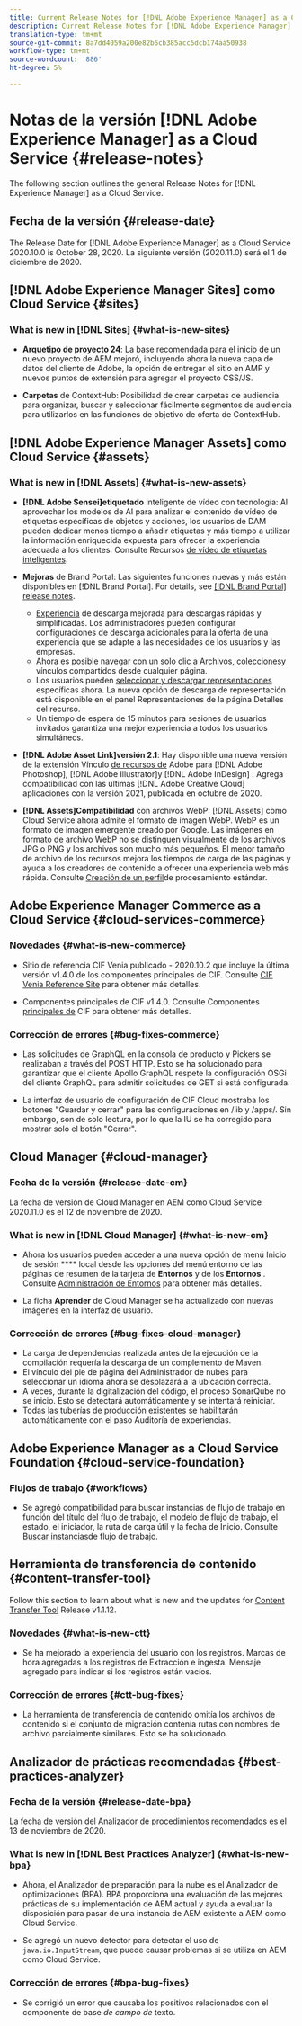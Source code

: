 ```yaml
---
title: Current Release Notes for [!DNL Adobe Experience Manager] as a Cloud Service.
description: Current Release Notes for [!DNL Adobe Experience Manager] as a Cloud Service.
translation-type: tm+mt
source-git-commit: 8a7dd4059a200e82b6cb385acc5dcb174aa50938
workflow-type: tm+mt
source-wordcount: '886'
ht-degree: 5%

---
```



# Notas de la versión [!DNL Adobe Experience Manager] as a Cloud Service {#release-notes}

The following section outlines the general Release Notes for [!DNL Experience Manager] as a Cloud Service.

## Fecha de la versión {#release-date}

The Release Date for [!DNL Adobe Experience Manager] as a Cloud Service 2020.10.0 is October 28, 2020.
La siguiente versión (2020.11.0) será el 1 de diciembre de 2020.

## [!DNL Adobe Experience Manager Sites] como Cloud Service {#sites}

### What is new in [!DNL Sites] {#what-is-new-sites}

<!-- add when release done: * **Core Components 2.12.0**: With Core Components being on auto-update, benefit from the latest improvements contributed by the community. See list of changes since 2.11.1: Release Notes -->

* **Arquetipo de proyecto 24**: La base recomendada para el inicio de un nuevo proyecto de AEM mejoró, incluyendo ahora la nueva capa de datos del cliente de Adobe, la opción de entregar el sitio en AMP y nuevos puntos de extensión para agregar el proyecto CSS/JS.

* **Carpetas** de ContextHub: Posibilidad de crear carpetas de audiencia para organizar, buscar y seleccionar fácilmente segmentos de audiencia para utilizarlos en las funciones de objetivo de oferta de ContextHub.

## [!DNL Adobe Experience Manager Assets] como Cloud Service {#assets}

### What is new in [!DNL Assets] {#what-is-new-assets}

* **[!DNL Adobe Sensei]etiquetado** inteligente de vídeo con tecnología: Al aprovechar los modelos de AI para analizar el contenido de vídeo de etiquetas específicas de objetos y acciones, los usuarios de DAM pueden dedicar menos tiempo a añadir etiquetas y más tiempo a utilizar la información enriquecida expuesta para ofrecer la experiencia adecuada a los clientes. Consulte Recursos [de vídeo de etiquetas inteligentes](/help/assets/smart-tags-video-assets.md).

* **Mejoras** de Brand Portal: Las siguientes funciones nuevas y más están disponibles en [!DNL Brand Portal]. For details, see [[!DNL Brand Portal] release notes](https://docs.adobe.com/content/help/en/experience-manager-brand-portal/using/introduction/brand-portal-release-notes.html).

   * [Experiencia](https://docs.adobe.com/content/help/en/experience-manager-brand-portal/using/download/brand-portal-download-assets.html) de descarga mejorada para descargas rápidas y simplificadas. Los administradores pueden configurar configuraciones de descarga adicionales para la oferta de una experiencia que se adapte a las necesidades de los usuarios y las empresas.
   * Ahora es posible navegar con un solo clic a Archivos, [colecciones](https://docs.adobe.com/content/help/en/experience-manager-brand-portal/using/share/brand-portal-share-collection.html)y vínculos compartidos desde cualquier página.
   * Los usuarios pueden [seleccionar y descargar representaciones](https://docs.adobe.com/content/help/en/experience-manager-brand-portal/using/download/brand-portal-download-assets.html#download-assets-from-asset-details-page) específicas ahora. La nueva opción de descarga de representación está disponible en el panel Representaciones de la página Detalles del recurso.
   * Un tiempo de espera de 15 minutos para sesiones de usuarios invitados garantiza una mejor experiencia a todos los usuarios simultáneos.

* **[!DNL Adobe Asset Link]versión 2.1**: Hay disponible una nueva versión de la extensión Vínculo [de recursos de](https://helpx.adobe.com/enterprise/admin-guide.html/enterprise/using/manage-assets-using-adobe-asset-link.ug.html) Adobe para [!DNL Adobe Photoshop], [!DNL Adobe Illustrator]y [!DNL Adobe InDesign] . Agrega compatibilidad con las últimas [!DNL Adobe Creative Cloud] aplicaciones con la versión 2021, publicada en octubre de 2020.

* **[!DNL Assets]Compatibilidad** con archivos WebP: [!DNL Assets] como Cloud Service ahora admite el formato de imagen WebP. WebP es un formato de imagen emergente creado por Google. Las imágenes en formato de archivo WebP no se distinguen visualmente de los archivos JPG o PNG y los archivos son mucho más pequeños. El menor tamaño de archivo de los recursos mejora los tiempos de carga de las páginas y ayuda a los creadores de contenido a ofrecer una experiencia web más rápida. Consulte [Creación de un perfil](/help/assets/asset-microservices-configure-and-use.md#create-standard-profile)de procesamiento estándar.

## Adobe Experience Manager Commerce as a Cloud Service {#cloud-services-commerce}

### Novedades {#what-is-new-commerce}

* Sitio de referencia CIF Venia publicado - 2020.10.2 que incluye la última versión v1.4.0 de los componentes principales de CIF. Consulte [CIF Venia Reference Site](https://github.com/adobe/aem-cif-guides-venia/releases/tag/venia-2020.10.2) para obtener más detalles.

* Componentes principales de CIF v1.4.0. Consulte Componentes [principales de](https://github.com/adobe/aem-core-cif-components/releases/tag/core-cif-components-reactor-1.4.0) CIF para obtener más detalles.

### Corrección de errores {#bug-fixes-commerce}

* Las solicitudes de GraphQL en la consola de producto y Pickers se realizaban a través del POST HTTP. Esto se ha solucionado para garantizar que el cliente Apollo GraphQL respete la configuración OSGi del cliente GraphQL para admitir solicitudes de GET si está configurada.

* La interfaz de usuario de configuración de CIF Cloud mostraba los botones &quot;Guardar y cerrar&quot; para las configuraciones en /lib y /apps/. Sin embargo, son de solo lectura, por lo que la IU se ha corregido para mostrar solo el botón &quot;Cerrar&quot;.


## Cloud Manager {#cloud-manager}

### Fecha de la versión {#release-date-cm}

La fecha de versión de Cloud Manager en AEM como Cloud Service 2020.11.0 es el 12 de noviembre de 2020.

### What is new in [!DNL Cloud Manager] {#what-is-new-cm}

* Ahora los usuarios pueden acceder a una nueva opción de menú Inicio de sesión **** local desde las opciones del menú entorno de las páginas de resumen de la tarjeta de **Entornos** y de los **Entornos** .
Consulte [Administración de Entornos](/help/implementing/cloud-manager/manage-environments.md##login-locally) para obtener más detalles.

* La ficha **Aprender** de Cloud Manager se ha actualizado con nuevas imágenes en la interfaz de usuario.

### Corrección de errores {#bug-fixes-cloud-manager}

* La carga de dependencias realizada antes de la ejecución de la compilación requería la descarga de un complemento de Maven.
* El vínculo del pie de página del Administrador de nubes para seleccionar un idioma ahora se desplazará a la ubicación correcta.
* A veces, durante la digitalización del código, el proceso SonarQube no se inicio. Esto se detectará automáticamente y se intentará reiniciar.
* Todas las tuberías de producción existentes se habilitarán automáticamente con el paso Auditoría de experiencias.

## Adobe Experience Manager as a Cloud Service Foundation {#cloud-service-foundation}

### Flujos de trabajo {#workflows}

* Se agregó compatibilidad para buscar instancias de flujo de trabajo en función del título del flujo de trabajo, el modelo de flujo de trabajo, el estado, el iniciador, la ruta de carga útil y la fecha de Inicio. Consulte [Buscar instancias](https://docs.adobe.com/content/help/en/experience-manager-cloud-service/sites/administering/workflows-administering.html)de flujo de trabajo.

## Herramienta de transferencia de contenido {#content-transfer-tool}

Follow this section to learn about what is new and the updates for [Content Transfer Tool](https://docs.adobe.com/content/help/en/experience-manager-cloud-service/moving/cloud-migration/content-transfer-tool/overview-content-transfer-tool.html) Release v1.1.12.

### Novedades {#what-is-new-ctt}

* Se ha mejorado la experiencia del usuario con los registros. Marcas de hora agregadas a los registros de Extracción e ingesta. Mensaje agregado para indicar si los registros están vacíos.

### Corrección de errores {#ctt-bug-fixes}

* La herramienta de transferencia de contenido omitía los archivos de contenido si el conjunto de migración contenía rutas con nombres de archivo parcialmente similares. Esto se ha solucionado.

## Analizador de prácticas recomendadas {#best-practices-analyzer}

### Fecha de la versión {#release-date-bpa}

La fecha de versión del Analizador de procedimientos recomendados es el 13 de noviembre de 2020.

### What is new in [!DNL Best Practices Analyzer] {#what-is-new-bpa}

* Ahora, el Analizador de preparación para la nube es el Analizador de optimizaciones (BPA). BPA proporciona una evaluación de las mejores prácticas de su implementación de AEM actual y ayuda a evaluar la disposición para pasar de una instancia de AEM existente a AEM como Cloud Service.

* Se agregó un nuevo detector para detectar el uso de `java.io.InputStream`, que puede causar problemas si se utiliza en AEM como Cloud Service.

### Corrección de errores {#bpa-bug-fixes}

* Se corrigió un error que causaba los positivos relacionados con el componente de base *de campo de* texto.